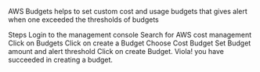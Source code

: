 AWS Budgets helps to set custom cost and usage budgets that gives alert when one exceeded the thresholds of budgets

Steps
Login to the management console
Search for AWS cost management
Click on Budgets
Click on create a Budget
Choose Cost Budget
Set Budget amount and alert threshold
Click on create Budget. Viola! you have succeeded in creating a budget.
